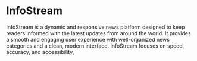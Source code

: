 # InfoStream
InfoStream is a dynamic and responsive news platform designed to keep readers informed with the latest updates from around the world. It provides a smooth and engaging user experience with well-organized news categories and a clean, modern interface. InfoStream focuses on speed, accuracy, and accessibility, 
